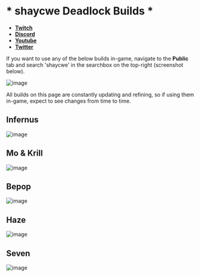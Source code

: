 # * shaycwe Deadlock Builds *

* [**Twitch**](https://twitch.tv/shaycwe)
* [**Discord**](https://discord.gg/9neGGz8pgs)
* [**Youtube**](https://www.youtube.com/@shaycwe)
* [**Twitter**](https://x.com/shaycwe)

If you want to use any of the below builds in-game, navigate to the **Public** tab and search 'shaycwe' in the searchbox on the top-right (screenshot below).

![image](https://github.com/user-attachments/assets/38457597-9f67-439b-98fc-008a07b2a8d4)

All builds on this page are constantly updating and refining, so if using them in-game, expect to see changes from time to time.

## Infernus

![image](https://github.com/user-attachments/assets/25a1cb9c-9a94-4491-bd85-29dfd9842ff6)

## Mo & Krill

![image](https://github.com/user-attachments/assets/0c8d2132-90c1-4162-ab09-7b3644a1ba1a)

## Bepop

![image](https://github.com/user-attachments/assets/9be944ac-495b-47ff-874b-d7774bce2495)

## Haze

![image](https://github.com/user-attachments/assets/937868fe-c2c1-47e5-9320-6f688ee48a90)

## Seven

![image](https://github.com/user-attachments/assets/4ea33193-f566-420b-a25c-178ef25655f5)






